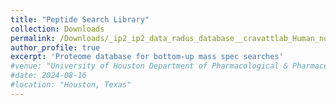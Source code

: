 ```yaml
---
title: "Peptide Search Library"
collection: Downloads
permalink: /Downloads/_ip2_ip2_data_radus_database__cravattlab_Human_nonredundant_07-28-2016_reversed.fasta
author_profile: true
excerpt: 'Proteome database for bottom-up mass spec searches'
#venue: "University of Houston Department of Pharmacological & Pharmaceutical Sciences"
#date: 2024-08-16
#location: "Houston, Texas"
---
```

